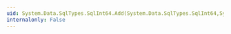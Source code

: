 ```yaml
---
uid: System.Data.SqlTypes.SqlInt64.Add(System.Data.SqlTypes.SqlInt64,System.Data.SqlTypes.SqlInt64)
internalonly: False
---
```


